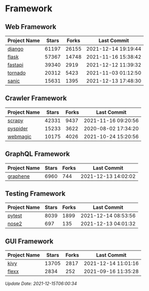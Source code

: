 # Framework

## Web Framework
| Project Name | Stars | Forks | Last Commit |
| ------------ | ----- | ----- | ----------- |
| [django](https://github.com/django/django) | 61197 | 26155 | 2021-12-14 19:19:44 |
| [flask](https://github.com/pallets/flask) | 57367 | 14748 | 2021-11-16 15:38:42 |
| [fastapi](https://github.com/tiangolo/fastapi) | 39340 | 2919 | 2021-12-12 11:39:32 |
| [tornado](https://github.com/tornadoweb/tornado) | 20312 | 5423 | 2021-11-03 01:12:50 |
| [sanic](https://github.com/sanic-org/sanic) | 15631 | 1395 | 2021-12-13 17:48:30 |

## Crawler Framework
| Project Name | Stars | Forks | Last Commit |
| ------------ | ----- | ----- | ----------- |
| [scrapy](https://github.com/scrapy/scrapy) | 42331 | 9437 | 2021-11-16 09:20:56 |
| [pyspider](https://github.com/binux/pyspider) | 15233 | 3622 | 2020-08-02 17:34:20 |
| [webmagic](https://github.com/code4craft/webmagic) | 10175 | 4026 | 2021-10-24 15:20:56 |

## GraphQL Framework
| Project Name | Stars | Forks | Last Commit |
| ------------ | ----- | ----- | ----------- |
| [graphene](https://github.com/graphql-python/graphene) | 6960 | 744 | 2021-12-13 14:02:02 |

## Testing Framework
| Project Name | Stars | Forks | Last Commit |
| ------------ | ----- | ----- | ----------- |
| [pytest](https://github.com/pytest-dev/pytest) | 8039 | 1899 | 2021-12-14 08:53:56 |
| [nose2](https://github.com/nose-devs/nose2) | 697 | 135 | 2021-12-13 04:01:32 |

## GUI Framework
| Project Name | Stars | Forks | Last Commit |
| ------------ | ----- | ----- | ----------- |
| [kivy](https://github.com/kivy/kivy) | 13705 | 2817 | 2021-12-14 11:01:16 |
| [flexx](https://github.com/flexxui/flexx) | 2834 | 252 | 2021-09-16 11:35:28 |

*Update Date: 2021-12-15T06:00:34*